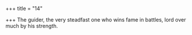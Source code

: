 +++
title = "14"

+++
The guider, the very steadfast one who wins fame in battles,
lord over much by his strength.